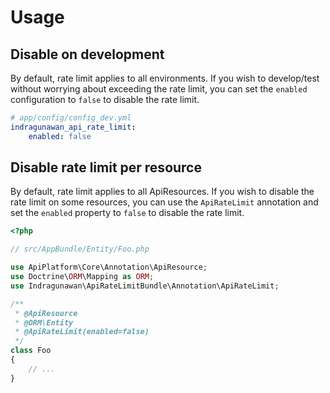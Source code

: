 Usage
=====

Disable on development
----------------------

By default, rate limit applies to all environments. If you wish to develop/test without worrying about exceeding the rate limit, you can set the `enabled` configuration to `false` to disable the rate limit.

```yml
# app/config/config_dev.yml
indragunawan_api_rate_limit:
    enabled: false
```

Disable rate limit per resource
-------------------------------

By default, rate limit applies to all ApiResources. If you wish to disable the rate limit on some resources, you can use the `ApiRateLimit` annotation and set the `enabled` property to `false` to disable the rate limit.

```php
<?php

// src/AppBundle/Entity/Foo.php

use ApiPlatform\Core\Annotation\ApiResource;
use Doctrine\ORM\Mapping as ORM;
use Indragunawan\ApiRateLimitBundle\Annotation\ApiRateLimit;

/**
 * @ApiResource
 * @ORM\Entity
 * @ApiRateLimit(enabled=false)
 */
class Foo
{
    // ...
}
```
